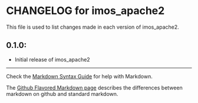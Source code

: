 # CHANGELOG for imos_apache2

This file is used to list changes made in each version of imos_apache2.

## 0.1.0:

* Initial release of imos_apache2

- - -
Check the [Markdown Syntax Guide](http://daringfireball.net/projects/markdown/syntax) for help with Markdown.

The [Github Flavored Markdown page](http://github.github.com/github-flavored-markdown/) describes the differences between markdown on github and standard markdown.
